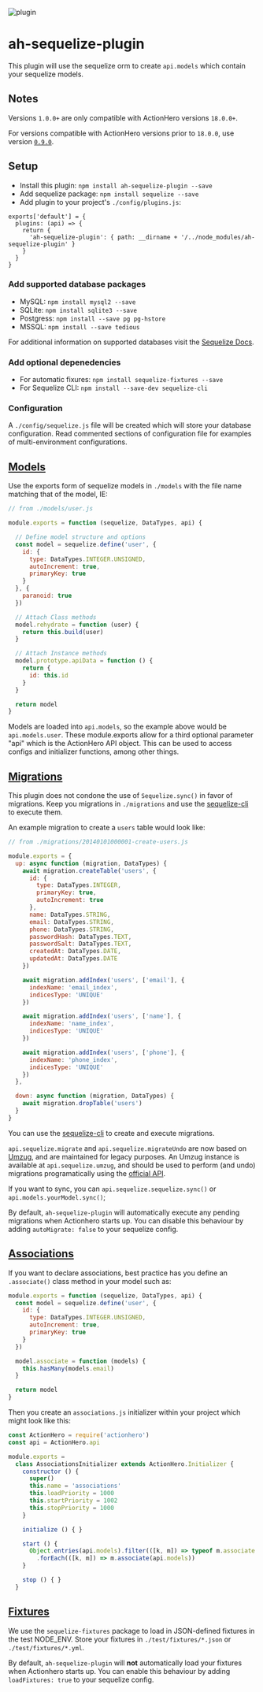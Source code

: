 ![plugin](https://i.imgur.com/nd1btLt.png)
# ah-sequelize-plugin

This plugin will use the sequelize orm to create `api.models` which contain your sequelize models.

## Notes
Versions `1.0.0+` are only compatible with ActionHero versions `18.0.0+`.

For versions compatible with ActionHero versions prior to `18.0.0`, use version [`0.9.0`](https://github.com/actionhero/ah-sequelize-plugin/releases/tag/v0.9.0).

## Setup

- Install this plugin: `npm install ah-sequelize-plugin --save`
- Add sequelize package: `npm install sequelize --save`
- Add plugin to your project's `./config/plugins.js`:
```
exports['default'] = {
  plugins: (api) => {
    return {
      'ah-sequelize-plugin': { path: __dirname + '/../node_modules/ah-sequelize-plugin' }
    }
  }
}
```

### Add supported database packages
- MySQL: `npm install mysql2 --save`
- SQLite: `npm install sqlite3 --save`
- Postgress: `npm install --save pg pg-hstore`
- MSSQL: `npm install --save tedious`

For additional information on supported databases visit the [Sequelize Docs](http://docs.sequelizejs.com/manual/installation/getting-started).

### Add optional depenedencies
- For automatic fixures: `npm install sequelize-fixtures --save`
- For Sequelize CLI: `npm install --save-dev sequelize-cli`

### Configuration

A `./config/sequelize.js` file will be created which will store your database configuration.  Read commented sections of configuration file for examples of multi-environment configurations.

## [Models](http://docs.sequelizejs.com/en/latest/api/models)

Use the exports form of sequelize models in `./models` with the file name matching that of the model, IE:

```javascript
// from ./models/user.js

module.exports = function (sequelize, DataTypes, api) {

  // Define model structure and options
  const model = sequelize.define('user', {
    id: {
      type: DataTypes.INTEGER.UNSIGNED,
      autoIncrement: true,
      primaryKey: true
    }
  }, {
    paranoid: true
  })

  // Attach Class methods
  model.rehydrate = function (user) {
    return this.build(user)
  }

  // Attach Instance methods
  model.prototype.apiData = function () {
    return {
      id: this.id
    }
  }

  return model
}
```

Models are loaded into `api.models`, so the example above would be `api.models.user`. These module.exports allow for a third optional parameter "api" which is the ActionHero API object. This can be used to access configs and initializer functions, among other things.

## [Migrations](http://docs.sequelizejs.com/en/latest/api/migrations)

This plugin does not condone the use of `Sequelize.sync()` in favor of migrations.  Keep you migrations in `./migrations` and use the [sequelize-cli](https://github.com/sequelize/cli) to execute them.

An example migration to create a `users` table would look like:
```javascript
// from ./migrations/20140101000001-create-users.js

module.exports = {
  up: async function (migration, DataTypes) {
    await migration.createTable('users', {
      id: {
        type: DataTypes.INTEGER,
        primaryKey: true,
        autoIncrement: true
      },
      name: DataTypes.STRING,
      email: DataTypes.STRING,
      phone: DataTypes.STRING,
      passwordHash: DataTypes.TEXT,
      passwordSalt: DataTypes.TEXT,
      createdAt: DataTypes.DATE,
      updatedAt: DataTypes.DATE
    })

    await migration.addIndex('users', ['email'], {
      indexName: 'email_index',
      indicesType: 'UNIQUE'
    })

    await migration.addIndex('users', ['name'], {
      indexName: 'name_index',
      indicesType: 'UNIQUE'
    })

    await migration.addIndex('users', ['phone'], {
      indexName: 'phone_index',
      indicesType: 'UNIQUE'
    })
  },

  down: async function (migration, DataTypes) {
    await migration.dropTable('users')
  }
}
```

You can use the [sequelize-cli](http://docs.sequelizejs.com/en/latest/docs/migrations/) to create and execute migrations.

`api.sequelize.migrate` and `api.sequelize.migrateUndo` are now based on [Umzug](https://github.com/sequelize/umzug), and are maintained for legacy purposes.
An Umzug instance is available at `api.sequelize.umzug`, and should be used to perform (and undo) migrations programatically using the [official API](https://github.com/sequelize/umzug#api).

If you want to sync, you can `api.sequelize.sequelize.sync()` or `api.models.yourModel.sync()`;

By default, `ah-sequelize-plugin` will automatically execute any pending migrations when Actionhero starts up. You can disable this behaviour by adding `autoMigrate: false` to your sequelize config.

## [Associations](http://docs.sequelizejs.com/en/latest/api/associations)

If you want to declare associations, best practice has you define an `.associate()` class method in your model such as:

```javascript
module.exports = function (sequelize, DataTypes, api) {
  const model = sequelize.define('user', {
    id: {
      type: DataTypes.INTEGER.UNSIGNED,
      autoIncrement: true,
      primaryKey: true
    }
  })

  model.associate = function (models) {
    this.hasMany(models.email)
  }

  return model
}
```

Then you create an `associations.js` initializer within your project which might look like this:

```javascript
const ActionHero = require('actionhero')
const api = ActionHero.api

module.exports =
  class AssociationsInitializer extends ActionHero.Initializer {
    constructor () {
      super()
      this.name = 'associations'
      this.loadPriority = 1000
      this.startPriority = 1002
      this.stopPriority = 1000
    }

    initialize () { }

    start () {
      Object.entries(api.models).filter(([k, m]) => typeof m.associate === 'function')
        .forEach(([k, m]) => m.associate(api.models))
    }

    stop () { }
  }

```

## [Fixtures](https://github.com/domasx2/sequelize-fixtures)

We use the `sequelize-fixtures` package to load in JSON-defined fixtures in the test NODE\_ENV.  Store your fixtures in `./test/fixtures/*.json` or `./test/fixtures/*.yml`.

By default, `ah-sequelize-plugin` will **not** automatically load your fixtures when Actionhero starts up. You can enable this behaviour by adding `loadFixtures: true` to your sequelize config.
